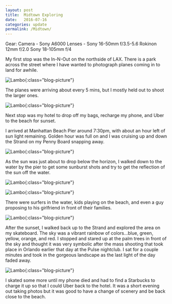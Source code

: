 ```yaml
---
layout: post
title:  Midtown Exploring
date:   2016-07-16
categories: update
permalink: /Midtown/
---
```


Gear:
Camera - Sony A6000
Lenses - Sony 16-50mm f/3.5-5.6
         Rokinon 12mm f/2.0
         Sony 18-105mm f/4

My first stop was the In-N-Out on the northside of LAX. There is a park across the street where I have wanted to photograph planes coming in to land for awhile.

![Lambo](https://c2.staticflickr.com/8/7416/27761393355_b425678015_b.jpg){:class="blog-picture"}

The planes were arriving about every 5 mins, but I mostly held out to shoot the larger ones.

![Lambo](https://c2.staticflickr.com/8/7462/27660633812_1d7fe62ceb_b.jpg){:class="blog-picture"}

Next stop was my hotel to drop off my bags, recharge my phone, and Uber to the beach for sunset.

I arrived at Manhattan Beach Pier around 7:30pm, with about an hour left of sun light remaining. Golden hour was full on and I was
cruising up and down the Strand on my Penny Board snapping away.

![Lambo](https://c2.staticflickr.com/8/7332/27149004934_c965d742ea_b.jpg){:class="blog-picture"}

As the sun was just about to drop below the horizon, I walked down to the water by the pier to get some sunburst shots and try to get the
reflection of the sun off the water.

![Lambo](https://c2.staticflickr.com/8/7339/27149007404_006461919c_b.jpg){:class="blog-picture"}

![Lambo](https://c2.staticflickr.com/8/7440/27482860330_6a5ee58da5_b.jpg){:class="blog-picture"}

There were surfers in the water, kids playing on the beach, and even a guy proposing to his girlfriend in front of their families.

![Lambo](https://c2.staticflickr.com/8/7367/27482857640_0c63b5870e_c.jpg){:class="blog-picture"}

After the sunset, I walked back up to the Strand and explored the area on my skateboard. The sky was a vibrant rainbow of colors...blue,
green, yellow, orange, and red. I stopped and stared up at the palm trees in front of the sky and thought it was very symbolic after the
mass shooting that took place in Orlando earlier that day at the Pulse nightclub. I sat for a couple minutes and took in the gorgeous
landscape as the last light of the day faded away.

![Lambo](https://c2.staticflickr.com/8/7324/27368649090_231d9e9d44_c.jpg){:class="blog-picture"}

I skated some more until my phone died and had to find a Starbucks to charge it up so that I could Uber back to the hotel. It was a short
evening out taking photos but it was good to have a change of scenery and be back close to the beach.
